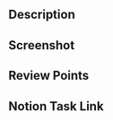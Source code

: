 ## Description

<!-- 전체적인 내용입니다. -->

## Screenshot

<!-- 개발해서 적용된 부분 스크린샷이나 플레이 영상을 첨부해주세요. 바뀐거 없으면 스킵 -->

## Review Points

<!-- 리뷰어가 중점적으로 봐줬으면 하는 부분을 알려주세요. -->

## Notion Task Link

<!-- 무슨 태스크를 진행한 건지, 노션 태스크 링크를 첨부해주세요. 없으면 스킵 -->
